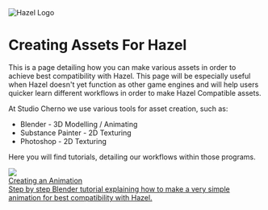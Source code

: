 <div class="title"> 
    <img src="/res/HazelGradientLogo-Square.png" alt="Hazel Logo" />
    <h1> Creating Assets For Hazel </h1>
</div>

This is a page detailing how you can make various assets in order to achieve best compatibility with Hazel. This page will be especially useful when Hazel doesn't yet function as other game engines and will help users quicker learn different workflows in order to make Hazel Compatible assets. 

At Studio Cherno we use various tools for asset creation, such as: 

- Blender - 3D Modelling / Animating
- Substance Painter - 2D Texturing
- Photoshop - 2D Texturing

Here you will find tutorials, detailing our workflows within those programs.

<div class=tableContainer>
    <div class="navTable">
        <div class="pageContainer">
            <div class="pageItem">
                <a id="pageLink" href="/ContentForHazel/AnimationCreationBlenderTutorial.md">
                    <div class="imageContainer">
                        <img data-src="/res/AlienAnimationStill.png" src="/res/AlienAnimationStill.png" loading="lazy" />
                    </div>
                    <div class="info">
                        <div class="content">
                            <div class="subject"> 
                                <div class="text"> Creating an Animation </div> 
                            </div> 
                            <div class="description"> Step by step Blender tutorial explaining how to make a very simple animation for best compatibility with Hazel. </div> 
                        </div> 
                    </div> 
                </a>
            </div>
        </div>
    </div>
</div>